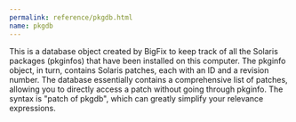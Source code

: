 ```yaml
---
permalink: reference/pkgdb.html
name: pkgdb
---
```


This is a database object created by BigFix to keep track of all the Solaris packages (pkginfos) that have been installed on this computer. The pkginfo object, in turn, contains Solaris patches, each with an ID and a revision number. The database essentially contains a comprehensive list of patches, allowing you to directly access a patch without going through pkginfo. The syntax is "patch of pkgdb", which can greatly simplify your relevance expressions.